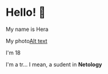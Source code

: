 # Hello! 👋

My name is Hera

My photo[Alt text](def)

I'm 18

I'm a tr... I mean, a sudent in __Netology__